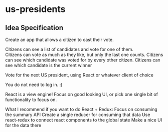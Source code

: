 # us-presidents

## Idea Specification

Create an app that allows a citizen to cast their vote.  

Citizens can see a list of candidates and vote for one of them.  
Citizens can vote as much as they like, but only the last one counts.
Citizens can see which candidate was voted for by every other citizen.
Citizens can see which candidate is the current winner


Vote for the next US president, using React or whatever client of choice

You do not need to log in. :)

React is a view engine!  Focus on good looking UI, or pick one single bit of functionality to focus on.


What I recommend if you want to do React + Redux:
Focus on consuming the summary API
Create a single reducer for consuming that data
Use react-redux to connect react components to the global state
Make a nice UI for the data there


